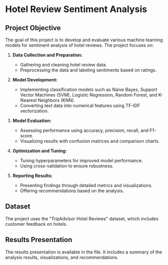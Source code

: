 # Hotel Review Sentiment Analysis

## Project Objective

The goal of this project is to develop and evaluate various machine learning models for sentiment analysis of hotel reviews. The project focuses on:

1. **Data Collection and Preparation:**
   - Gathering and cleaning hotel review data.
   - Preprocessing the data and labeling sentiments based on ratings.

2. **Model Development:**
   - Implementing classification models such as Naive Bayes, Support Vector Machines (SVM), Logistic Regression, Random Forest, and K-Nearest Neighbors (KNN).
   - Converting text data into numerical features using TF-IDF vectorization.

3. **Model Evaluation:**
   - Assessing performance using accuracy, precision, recall, and F1-score.
   - Visualizing results with confusion matrices and comparison charts.

4. **Optimization and Tuning:**
   - Tuning hyperparameters for improved model performance.
   - Using cross-validation to ensure robustness.

5. **Reporting Results:**
   - Presenting findings through detailed metrics and visualizations.
   - Offering recommendations based on the analysis.

## Dataset

The project uses the "TripAdvisor Hotel Reviews" dataset, which includes customer feedback on hotels. 

## Results Presentation

The results presentation is available in the file. It includes a summary of the analysis results, visualizations, and recommendations.
